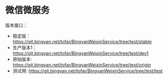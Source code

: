 # 微信微服务
版本接口：

+ 稳定版：https://git.bingyan.net/tofar/BingyanWeixinService/tree/test/stable
+ 生产版本1：https://git.bingyan.net/tofar/BingyanWeixinService/tree/test/dev1
+ 原始版本: https://git.bingyan.net/tofar/BingyanWeixinService/tree/test/origin
+ 测试用: https://git.bingyan.net/tofar/BingyanWeixinService/tree/test/test

